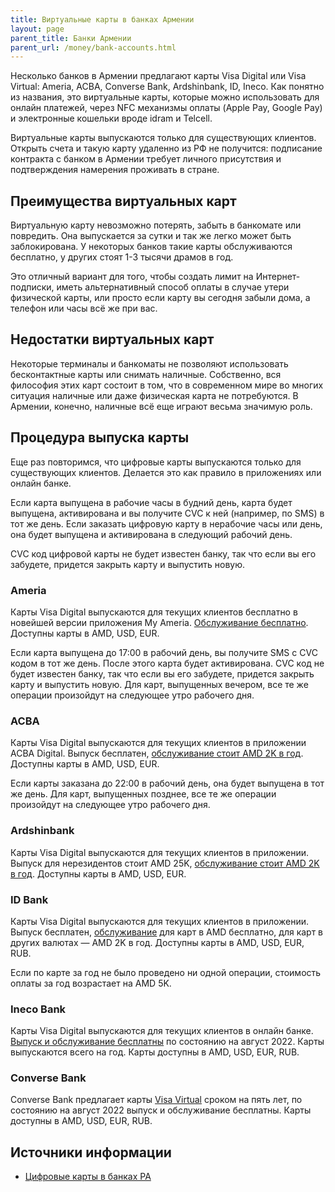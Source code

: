 ```yaml
---
title: Виртуальные карты в банках Армении
layout: page
parent_title: Банки Армении
parent_url: /money/bank-accounts.html
---
```


Несколько банков в Армении предлагают карты Visa Digital или Visa Virtual: Ameria, ACBA, Converse Bank, Ardshinbank, ID, Ineco. Как понятно из названия, это виртуальные карты, которые можно использовать для онлайн платежей, через NFC механизмы оплаты (Apple Pay, Google Pay) и электронные кошельки вроде idram и Telcell.

Виртуальные карты выпускаются только для существующих клиентов. Открыть счета и такую карту удаленно из РФ не получится: подписание контракта с банком в Армении требует личного присутствия и подтверждения намерения проживать в стране.

## Преимущества виртуальных карт

Виртуальную карту невозможно потерять, забыть в банкомате или повредить. Она выпускается за сутки и так же легко может быть заблокирована. У некоторых банков такие карты обслуживаются бесплатно, у других стоят 1-3 тысячи драмов в год.

Это отличный вариант для того, чтобы создать лимит на Интернет-подписки, иметь альтернативный способ оплаты в случае утери физической карты, или просто если карту вы сегодня забыли дома, а телефон или часы всё же при вас.

## Недостатки виртуальных карт

Некоторые терминалы и банкоматы не позволяют использовать бесконтактные карты или снимать наличные. Собственно, вся философия этих карт состоит в том, что в современном мире во многих ситуация наличные или даже физическая карта не потребуются. В Армении, конечно, наличные всё еще играют весьма значимую роль.

## Процедура выпуска карты

Еще раз повторимся, что цифровые карты выпускаются только для существующих клиентов. Делается это как правило в приложениях или онлайн банке.

Если карта выпущена в рабочие часы в будний день, карта будет выпущена, активирована и вы получите CVC к ней (например, по SMS) в тот же день. Если заказать цифровую карту в нерабочие часы или день, она будет выпущена и активирована в следующий рабочий день.

CVC код цифровой карты не будет известен банку, так что если вы его забудете, придется закрыть карту и выпустить новую.

### Ameria

Карты Visa Digital выпускаются для текущих клиентов бесплатно в новейшей версии приложения My Ameria. [Обслуживание бесплатно](https://ameriabank.am/en/personal/cards/cards/debit-cards). Доступны карты в AMD, USD, EUR.

Если карта выпущена до 17:00 в рабочий день, вы получите SMS с CVC кодом в тот же день. После этого карта будет активирована. CVC код не будет известен банку, так что если вы его забудете, придется закрыть карту и выпустить новую. Для карт, выпущенных вечером, все те же операции произойдут на следующее утро рабочего дня.

### ACBA

Карты Visa Digital выпускаются для текущих клиентов в приложении ACBA Digital. Выпуск бесплатен, [обслуживание стоит AMD 2K в год](https://www.acba.am/en/individuals/choose-a-card/special-cards/Visa-Digital). Доступны карты в AMD, USD, EUR.

Если карты заказана до 22:00 в рабочий день, она будет выпущена в тот же день. Для карт, выпущенных позднее, все те же операции произойдут на следующее утро рабочего дня.

### Ardshinbank

Карты Visa Digital выпускаются для текущих клиентов в приложении. Выпуск для нерезидентов стоит AMD 25K, [обслуживание стоит AMD 2K в год](https://www.ardshinbank.am/en/content/visa-gold-debit-digital-card). Доступны карты в AMD, USD, EUR.

### ID Bank

Карты Visa Digital выпускаются для текущих клиентов в приложении. Выпуск бесплатен, [обслуживание](https://idbank.am/en/cards/other/visa-digital/?tab-id=tarifs) для карт в AMD бесплатно, для карт в других валютах — AMD 2K в год. Доступны карты в AMD, USD, EUR, RUB.

Если по карте за год не было проведено ни одной операции, стоимость оплаты за год возрастает на AMD 5K.

### Ineco Bank

Карты Visa Digital выпускаются для текущих клиентов в онлайн банке. [Выпуск и обслуживание бесплатны](https://www.inecobank.am/en/Individual/cards/visa-digital/terms) по состоянию на август 2022. Карты выпускаются всего на год. Карты доступны в AMD, USD, EUR, RUB.

### Converse Bank

Converse Bank предлагает карты [Visa Virtual](https://www.conversebank.am/en/visa-virtual/) сроком на пять лет, по состоянию на август 2022 выпуск и обслуживание бесплатны. Карты доступны в AMD, USD, EUR, RUB.

## Источники информации

- [Цифровые карты в банках РА](https://www.notion.so/095e0ba783044194b36524aad433015e)
